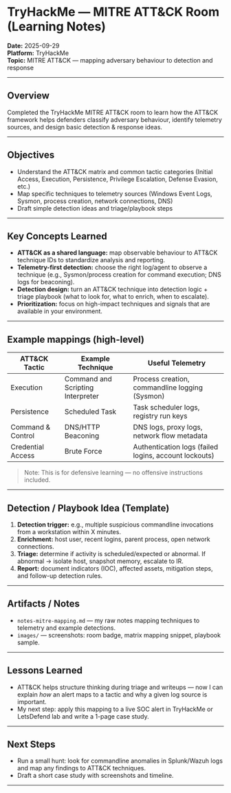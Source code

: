 # TryHackMe — MITRE ATT&CK Room (Learning Notes)

**Date:** 2025-09-29  
**Platform:** TryHackMe  
**Topic:** MITRE ATT&CK — mapping adversary behaviour to detection and response

---

## Overview
Completed the TryHackMe MITRE ATT&CK room to learn how the ATT&CK framework helps defenders classify adversary behaviour, identify telemetry sources, and design basic detection & response ideas.

---

## Objectives
- Understand the ATT&CK matrix and common tactic categories (Initial Access, Execution, Persistence, Privilege Escalation, Defense Evasion, etc.)
- Map specific techniques to telemetry sources (Windows Event Logs, Sysmon, process creation, network connections, DNS)
- Draft simple detection ideas and triage/playbook steps

---

## Key Concepts Learned
- **ATT&CK as a shared language:** map observable behaviour to ATT&CK technique IDs to standardize analysis and reporting.  
- **Telemetry-first detection:** choose the right log/agent to observe a technique (e.g., Sysmon/process creation for command execution; DNS logs for beaconing).  
- **Detection design:** turn an ATT&CK technique into detection logic + triage playbook (what to look for, what to enrich, when to escalate).  
- **Prioritization:** focus on high-impact techniques and signals that are available in your environment.

---

## Example mappings (high-level)

| ATT&CK Tactic        | Example Technique                 | Useful Telemetry                          |
|----------------------|-----------------------------------|-------------------------------------------|
| Execution            | Command and Scripting Interpreter | Process creation, commandline logging (Sysmon) |
| Persistence          | Scheduled Task                    | Task scheduler logs, registry run keys    |
| Command & Control    | DNS/HTTP Beaconing                | DNS logs, proxy logs, network flow metadata |
| Credential Access    | Brute Force                       | Authentication logs (failed logins, account lockouts) |

> Note: This is for defensive learning — no offensive instructions included.

---

## Detection / Playbook Idea (Template)
1. **Detection trigger:** e.g., multiple suspicious commandline invocations from a workstation within X minutes.  
2. **Enrichment:** host user, recent logins, parent process, open network connections.  
3. **Triage:** determine if activity is scheduled/expected or abnormal. If abnormal → isolate host, snapshot memory, escalate to IR.  
4. **Report:** document indicators (IOC), affected assets, mitigation steps, and follow-up detection rules.

---

## Artifacts / Notes
- `notes-mitre-mapping.md` — my raw notes mapping techniques to telemetry and example detections.  
- `images/` — screenshots: room badge, matrix mapping snippet, playbook sample.

---

## Lessons Learned
- ATT&CK helps structure thinking during triage and writeups — now I can explain *how* an alert maps to a tactic and why a given log source is important.  
- My next step: apply this mapping to a live SOC alert in TryHackMe or LetsDefend lab and write a 1-page case study.

---

## Next Steps
- Run a small hunt: look for commandline anomalies in Splunk/Wazuh logs and map any findings to ATT&CK techniques.  
- Draft a short case study with screenshots and timeline.

---
